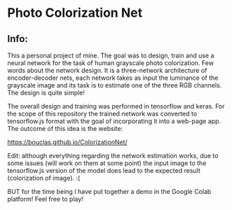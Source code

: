# Photo Colorization Net

## Info:
This a personal project of mine. The goal was to design, train and use a neural network for the task of human grayscale photo colorization.
Few words about the network design. It is a three-network architecture of encoder-decoder nets, each network takes as input the luminance of the grayscale image 
and its task is to estimate one of the three RGB channels. The design is quite simple!

The overall design and training was performed in tensorflow and keras. For the scope of this repository the trained network was converted to tensorflow.js format with the goal of incorporating it into a web-page app. The outcome of this idea is the website: 

https://bouclas.github.io/ColorizationNet/

Edit: although everything regarding the network estimation works, due to some issues (will work on them at some point) the input image to the tensorflow.js version of the model does lead to the expected result (colorization of image). :( 

BUT for the time being I have put together a demo in the Google Colab platform! Feel free to play!

